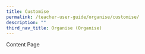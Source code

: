 ```yaml
---
title: Customise
permalink: /teacher-user-guide/organise/customise/
description: ""
third_nav_title: Organise (Organise)
---
```

Content Page